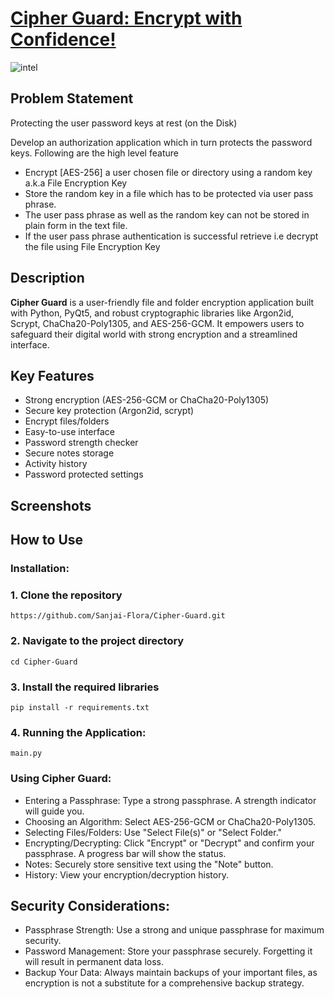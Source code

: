# [Cipher Guard: Encrypt with Confidence!](https://github.com/Sanjai-Flora/Cipher-Guard.git) 

![intel](https://github.com/user-attachments/assets/0f7efebd-789d-4774-ad13-b2f7e19f0174)

## Problem Statement
Protecting the user password keys at rest (on the Disk)

Develop an authorization application which in turn protects the password keys. Following are the high level feature
- Encrypt [AES-256] a user chosen file or directory using a random key a.k.a File Encryption Key
- Store the random key in a file which has to be protected via user pass phrase.
- The user pass phrase as well as the random key can not be stored in plain form in the text file.
- If the user pass phrase authentication is successful retrieve i.e decrypt the file using File Encryption Key

## Description
**Cipher Guard** is a user-friendly file and folder encryption application built with Python, PyQt5, and robust cryptographic libraries like Argon2id, Scrypt, ChaCha20-Poly1305, and AES-256-GCM. It empowers users to safeguard their digital world with strong encryption and a streamlined interface.

## Key Features

- Strong encryption (AES-256-GCM or ChaCha20-Poly1305)
- Secure key protection (Argon2id, scrypt)
- Encrypt files/folders
- Easy-to-use interface
- Password strength checker
- Secure notes storage
- Activity history
- Password protected settings

## Screenshots

## How to Use

### Installation:

### 1. Clone the repository
```
https://github.com/Sanjai-Flora/Cipher-Guard.git
```

### 2. Navigate to the project directory
```
cd Cipher-Guard
```

### 3. Install the required libraries
```
pip install -r requirements.txt
```

### 4. Running the Application:
 ```
 main.py
```

### Using Cipher Guard:

- Entering a Passphrase: Type a strong passphrase. A strength indicator will guide you.
- Choosing an Algorithm: Select AES-256-GCM or ChaCha20-Poly1305.
- Selecting Files/Folders: Use "Select File(s)" or "Select Folder."
- Encrypting/Decrypting: Click "Encrypt" or "Decrypt" and confirm your passphrase. A progress bar will show the status.
- Notes: Securely store sensitive text using the "Note" button.
- History: View your encryption/decryption history.

## Security Considerations:

- Passphrase Strength: Use a strong and unique passphrase for maximum security.
- Password Management: Store your passphrase securely. Forgetting it will result in permanent data loss.
- Backup Your Data: Always maintain backups of your important files, as encryption is not a substitute for a comprehensive backup strategy.
